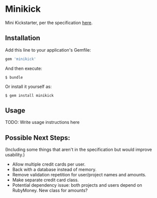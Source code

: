 # Minikick

Mini Kickstarter, per the specification [here](https://gist.github.com/ktheory/3c28ba04f4064fd9734f).

## Installation

Add this line to your application's Gemfile:

```ruby
gem 'minikick'
```

And then execute:

    $ bundle

Or install it yourself as:

    $ gem install minikick

## Usage

TODO: Write usage instructions here

## Possible Next Steps:

(Including some things that aren't in the specification but would improve usability.)
- Allow multiple credit cards per user.
- Back with a database instead of memory.
- Remove validation repetition for user/project names and amounts.
- Make separate credit card class.
- Potential dependency issue: both projects and users depend on RubyMoney. New class for amounts?
